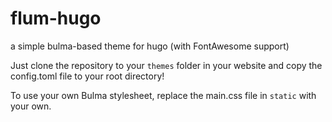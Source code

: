 # flum-hugo
a simple bulma-based theme for hugo (with FontAwesome support)

Just clone the repository to your `themes` folder in your website and copy the config.toml file to your root directory!

To use your own Bulma stylesheet, replace the main.css file in `static` with your own.
